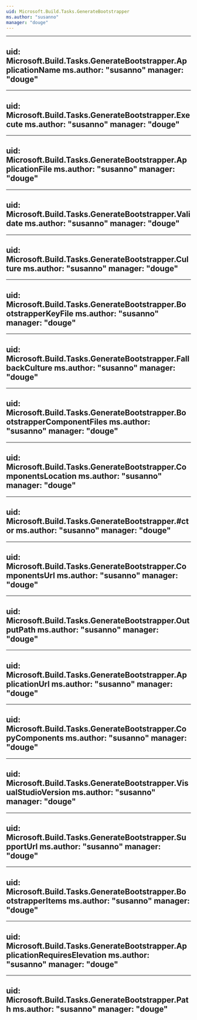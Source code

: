 ```yaml
---
uid: Microsoft.Build.Tasks.GenerateBootstrapper
ms.author: "susanno"
manager: "douge"
---
```


---
uid: Microsoft.Build.Tasks.GenerateBootstrapper.ApplicationName
ms.author: "susanno"
manager: "douge"
---

---
uid: Microsoft.Build.Tasks.GenerateBootstrapper.Execute
ms.author: "susanno"
manager: "douge"
---

---
uid: Microsoft.Build.Tasks.GenerateBootstrapper.ApplicationFile
ms.author: "susanno"
manager: "douge"
---

---
uid: Microsoft.Build.Tasks.GenerateBootstrapper.Validate
ms.author: "susanno"
manager: "douge"
---

---
uid: Microsoft.Build.Tasks.GenerateBootstrapper.Culture
ms.author: "susanno"
manager: "douge"
---

---
uid: Microsoft.Build.Tasks.GenerateBootstrapper.BootstrapperKeyFile
ms.author: "susanno"
manager: "douge"
---

---
uid: Microsoft.Build.Tasks.GenerateBootstrapper.FallbackCulture
ms.author: "susanno"
manager: "douge"
---

---
uid: Microsoft.Build.Tasks.GenerateBootstrapper.BootstrapperComponentFiles
ms.author: "susanno"
manager: "douge"
---

---
uid: Microsoft.Build.Tasks.GenerateBootstrapper.ComponentsLocation
ms.author: "susanno"
manager: "douge"
---

---
uid: Microsoft.Build.Tasks.GenerateBootstrapper.#ctor
ms.author: "susanno"
manager: "douge"
---

---
uid: Microsoft.Build.Tasks.GenerateBootstrapper.ComponentsUrl
ms.author: "susanno"
manager: "douge"
---

---
uid: Microsoft.Build.Tasks.GenerateBootstrapper.OutputPath
ms.author: "susanno"
manager: "douge"
---

---
uid: Microsoft.Build.Tasks.GenerateBootstrapper.ApplicationUrl
ms.author: "susanno"
manager: "douge"
---

---
uid: Microsoft.Build.Tasks.GenerateBootstrapper.CopyComponents
ms.author: "susanno"
manager: "douge"
---

---
uid: Microsoft.Build.Tasks.GenerateBootstrapper.VisualStudioVersion
ms.author: "susanno"
manager: "douge"
---

---
uid: Microsoft.Build.Tasks.GenerateBootstrapper.SupportUrl
ms.author: "susanno"
manager: "douge"
---

---
uid: Microsoft.Build.Tasks.GenerateBootstrapper.BootstrapperItems
ms.author: "susanno"
manager: "douge"
---

---
uid: Microsoft.Build.Tasks.GenerateBootstrapper.ApplicationRequiresElevation
ms.author: "susanno"
manager: "douge"
---

---
uid: Microsoft.Build.Tasks.GenerateBootstrapper.Path
ms.author: "susanno"
manager: "douge"
---
